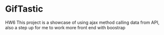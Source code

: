 # GifTastic
HW6
This project is a showcase of using ajax method calling data from API, also a step up for me to work more front end with boostrap
